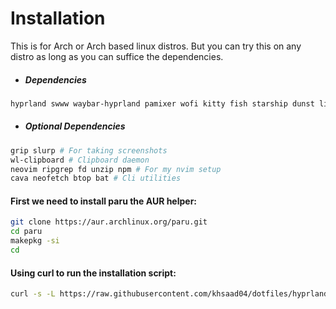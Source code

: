 # Installation 

This is for Arch or Arch based linux distros. But you can try this on any distro as long as you can suffice the dependencies.

- ##### Dependencies
```sh
hyprland swww waybar-hyprland pamixer wofi kitty fish starship dunst libnotify ttf-firacode-nerd catppuccin-gtk-theme-mocha papirus-icon-theme
```

- ##### Optional Dependencies
```sh
grip slurp # For taking screenshots
wl-clipboard # Clipboard daemon
neovim ripgrep fd unzip npm # For my nvim setup
cava neofetch btop bat # Cli utilities
```

#### First we need to install paru the AUR helper:
```sh
git clone https://aur.archlinux.org/paru.git
cd paru
makepkg -si
cd
```

#### Using curl to run the installation script:
```sh
curl -s -L https://raw.githubusercontent.com/khsaad04/dotfiles/hyprland/install.sh | bash
```
